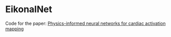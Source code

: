 # EikonalNet

Code for the paper: [Physics-informed neural networks for cardiac activation mapping](https://www.frontiersin.org/articles/10.3389/fphy.2020.00042/abstract)
